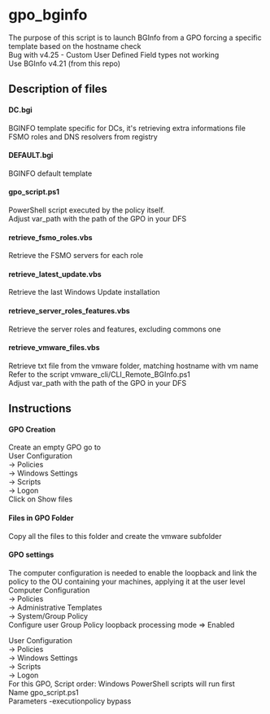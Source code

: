 # gpo_bginfo #
The purpose of this script is to launch BGInfo from a GPO forcing a specific template based on the hostname check  
Bug with v4.25 - Custom User Defined Field types not working  
Use BGInfo v4.21 (from this repo)
## Description of files ##
#### DC.bgi ####
BGINFO template specific for DCs, it's retrieving extra informations file FSMO roles and DNS resolvers from registry
#### DEFAULT.bgi ####
BGINFO default template
#### gpo_script.ps1 ####
PowerShell script executed by the policy itself.  
Adjust var_path with the path of the GPO in your DFS
#### retrieve_fsmo_roles.vbs ####
Retrieve the FSMO servers for each role
#### retrieve_latest_update.vbs ####
Retrieve the last Windows Update installation
#### retrieve_server_roles_features.vbs ####
Retrieve the server roles and features, excluding commons one
#### retrieve_vmware_files.vbs ####
Retrieve txt file from the vmware folder, matching hostname with vm name  
Refer to the script vmware_cli/CLI_Remote_BGInfo.ps1  
Adjust var_path with the path of the GPO in your DFS
## Instructions ##
#### GPO Creation ####
Create an empty GPO go to  
User Configuration  
-> Policies  
-> Windows Settings  
-> Scripts  
-> Logon  
Click on Show files  
#### Files in GPO Folder ####
Copy all the files to this folder and create the vmware subfolder  
#### GPO settings ####
The computer configuration is needed to enable the loopback and link the policy to the OU containing your machines, applying it at the user level  
Computer Configuration  
-> Policies  
-> Administrative Templates  
-> System/Group Policy  
Configure user Group Policy loopback processing mode => Enabled  
  
User Configuration  
-> Policies  
-> Windows Settings  
-> Scripts  
-> Logon  
For this GPO, Script order: Windows PowerShell scripts will run first  
Name        gpo_script.ps1  
Parameters  -executionpolicy bypass  
